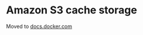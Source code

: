 # Amazon S3 cache storage

Moved to [docs.docker.com](https://docs.docker.com/build/building/cache/backends/s3)

